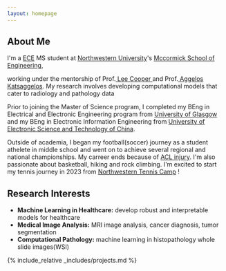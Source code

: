 ```yaml
---
layout: homepage
---
```


## About Me

I'm a <a href="https://www.mccormick.northwestern.edu/electrical-computer/" target="_blank"> ECE</a> MS student at <a href="https://www.northwestern.edu/" target="_blank"> Northwestern University</a>'s <a href="https://www.mccormick.northwestern.edu" target="_blank">  Mccormick School of Engineering</a>,
<!-- , specifically within the <a href="https://med.nyu.edu/research/sackler-institute-graduate-biomedical-sciences/" target="_blank"> Vilcek institute of Biomedical Sciences</a> and the Department of <a href="https://med.nyu.edu/departments-institutes/population-health/" target="_blank"> Population Health</a>. Under the mentorship of Prof.  -->
working under the mentorship of Prof.<a href="https://www.mccormick.northwestern.edu/research-faculty/directory/affiliated/cooper-lee.html" target="_blank"> Lee Cooper </a>and Prof.<a href="https://www.mccormick.northwestern.edu/research-faculty/directory/profiles/katsaggelos-aggelos.html" target="_blank"> Aggelos Katsaggelos</a>. My research involves developing computational models that cater to radiology and pathology data

<!-- In the summer of 2022, I had the opportunity to work as a Data Scientist Intern at <a href="https://about.google" target="_blank"> Google</a>, where I applied my statistical skills to real-world problems.  -->
Prior to joining the Master of Science program, I completed my BEng in Electrical and Electronic Engineering program from <a href="https://www.gla.ac.uk" target = "_blank"> University of Glasgow</a>  and my BEng in Electronic Information Engineering from <a href="https://en.uestc.edu.cn" target = "_blank"> University of Electronic Science and Technology of China</a>. 

<!-- 
I am an alumnus of the <a href="https://opencasestudies.github.io/" target="_blank"> Open Case Study Project</a> at <a href="https://www.jhsph.edu/" target="_blank"> the Bloomberg School of Public Health </a> of <a href="https://www.jhu.edu/" target="_blank"> the Johns Hopkins University</a>. -->

Outside of academia, I began my football(soccer) journey as a student athelete in middle school and went on to achieve several regional and national championships. My carreer ends because of <a href="https://www.mayoclinic.org/diseases-conditions/acl-injury/symptoms-causes/syc-20350738" target="_blank"> ACL injury</a>. I'm also passionate about basketball, hiking and rock climbing. I'm excited to start my tennis journey in 2023 from <a href="https://nutennis.com" target="_blank"> Northwestern Tennis Camp</a> !


## Research Interests
- **Machine Learning in Healthcare:** develop robust and interpretable models for healthcare
- **Medical Image Analysis:** MRI image analysis, cancer diagnosis, tumor segmentation
- **Computational Pathology:** machine learning in histopathology whole slide images(WSI)
<!-- - **Medical Imaging:** matrix-valued regression and clustering, positive semi-definite matrices estimations -->


<!-- ## Awards
- **[May. 2023]** <a href="https://gsas.nyu.edu/admissions/financial-aid/graduate-school-fellowships-and-assistantships.html" target="_blank">*MacCracken Awards*</a> for outstanding research and activities -->


<!-- {% include_relative _includes/publications.md %} -->

{% include_relative _includes/projects.md %}

<!-- {% include_relative _includes/talks.md %} -->







<!-- ## Collaboration

<!-- - **[Feb. 2020]** Our paper about incremental learning is accepted to CVPR 2020.
- **[Feb. 2020]** We will host the ACM Multimedia Asia 2020 conference in Singapore!
- **[Sept. 2019]** Our paper about few-shot learning is accepted to NeurIPS 2019. -->
<!-- - **[Feb. 2023]** <a href="https://www.sciencedirect.com/science/article/pii/S089990072200346X" target="_blank">*Low muscle mass is associated with a higher risk of all–cause and cardiovascular disease–specific mortality in cancer survivors*</a> has been accepted by **Nutrition**. 
- **[Aug. 2021]** <a href="https://www.jmcp.org/doi/full/10.18553/jmcp.2021.27.10.1482" target="_blank">*Validation of EHR medication fill data obtained through electronic linkage with pharmacies*</a> has been accepted by the **Journal of Managed Care & Specialty Pharmacy**.
- **[Jan. 2021]** <a href="https://onlinelibrary.wiley.com/doi/abs/10.1111/jocd.13486" target="_blank">*Quantitative evaluation of rejuvenation treatment of nasolabial fold wrinkles by regression model and 3D photography*</a> has been accepted by the **Journal of Cosmetic Dermatology**. -->


<!-- {% include_relative _includes/services.md %} --> 



